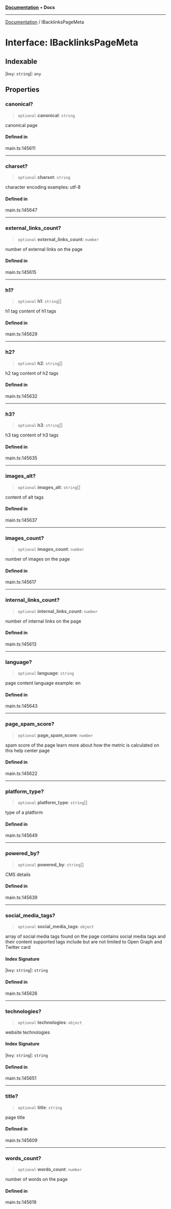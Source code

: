 [**Documentation**](../README.md) • **Docs**

***

[Documentation](../README.md) / IBacklinksPageMeta

# Interface: IBacklinksPageMeta

## Indexable

 \[`key`: `string`\]: `any`

## Properties

### canonical?

> `optional` **canonical**: `string`

canonical page

#### Defined in

main.ts:145611

***

### charset?

> `optional` **charset**: `string`

character encoding
examples:
utf-8

#### Defined in

main.ts:145647

***

### external\_links\_count?

> `optional` **external\_links\_count**: `number`

number of external links on the page

#### Defined in

main.ts:145615

***

### h1?

> `optional` **h1**: `string`[]

h1 tag
content of h1 tags

#### Defined in

main.ts:145629

***

### h2?

> `optional` **h2**: `string`[]

h2 tag
content of h2 tags

#### Defined in

main.ts:145632

***

### h3?

> `optional` **h3**: `string`[]

h3 tag
content of h3 tags

#### Defined in

main.ts:145635

***

### images\_alt?

> `optional` **images\_alt**: `string`[]

content of alt tags

#### Defined in

main.ts:145637

***

### images\_count?

> `optional` **images\_count**: `number`

number of images on the page

#### Defined in

main.ts:145617

***

### internal\_links\_count?

> `optional` **internal\_links\_count**: `number`

number of internal links on the page

#### Defined in

main.ts:145613

***

### language?

> `optional` **language**: `string`

page content language
example:
en

#### Defined in

main.ts:145643

***

### page\_spam\_score?

> `optional` **page\_spam\_score**: `number`

spam score of the page
learn more about how the metric is calculated on this help center page

#### Defined in

main.ts:145622

***

### platform\_type?

> `optional` **platform\_type**: `string`[]

type of a platform

#### Defined in

main.ts:145649

***

### powered\_by?

> `optional` **powered\_by**: `string`[]

CMS details

#### Defined in

main.ts:145639

***

### social\_media\_tags?

> `optional` **social\_media\_tags**: `object`

array of social media tags found on the page
contains social media tags and their content
supported tags include but are not limited to Open Graph and Twitter card

#### Index Signature

 \[`key`: `string`\]: `string`

#### Defined in

main.ts:145626

***

### technologies?

> `optional` **technologies**: `object`

website technologies

#### Index Signature

 \[`key`: `string`\]: `string`

#### Defined in

main.ts:145651

***

### title?

> `optional` **title**: `string`

page title

#### Defined in

main.ts:145609

***

### words\_count?

> `optional` **words\_count**: `number`

number of words on the page

#### Defined in

main.ts:145619
